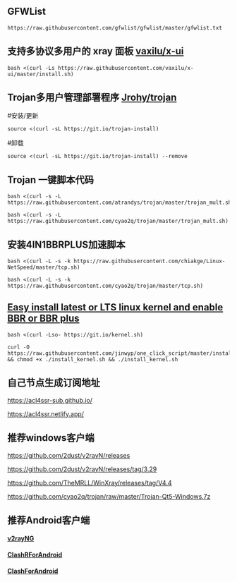 ## GFWList
```
https://raw.githubusercontent.com/gfwlist/gfwlist/master/gfwlist.txt
```

## 支持多协议多用户的 xray 面板 [vaxilu/x-ui](https://github.com/vaxilu/x-ui)
```
bash <(curl -Ls https://raw.githubusercontent.com/vaxilu/x-ui/master/install.sh)
```

## Trojan多用户管理部署程序 [Jrohy/trojan](https://github.com/Jrohy/trojan)
#安装/更新
```
source <(curl -sL https://git.io/trojan-install)
```

#卸载
```
source <(curl -sL https://git.io/trojan-install) --remove
```

## Trojan 一键脚本代码
```
bash <(curl -s -L https://raw.githubusercontent.com/atrandys/trojan/master/trojan_mult.sh)
```

```
bash <(curl -s -L https://raw.githubusercontent.com/cyao2q/trojan/master/trojan_mult.sh)
```
## 安装4IN1BBRPLUS加速脚本
```
bash <(curl -L -s -k https://raw.githubusercontent.com/chiakge/Linux-NetSpeed/master/tcp.sh)
```

```
bash <(curl -L -s -k https://raw.githubusercontent.com/cyao2q/trojan/master/tcp.sh)
```

## [Easy install latest or LTS linux kernel and enable BBR or BBR plus](https://github.com/jinwyp/one_click_script/blob/master/KERNEL_CN.md)
```
bash <(curl -Lso- https://git.io/kernel.sh)
```

```
curl -O https://raw.githubusercontent.com/jinwyp/one_click_script/master/install_kernel.sh && chmod +x ./install_kernel.sh && ./install_kernel.sh
```

## 自己节点生成订阅地址
https://acl4ssr-sub.github.io/

https://acl4ssr.netlify.app/

## 推荐windows客户端
https://github.com/2dust/v2rayN/releases

https://github.com/2dust/v2rayN/releases/tag/3.29

https://github.com/TheMRLL/WinXray/releases/tag/V4.4

https://github.com/cyao2q/trojan/raw/master/Trojan-Qt5-Windows.7z

## 推荐Android客户端
#### [v2rayNG](https://github.com/2dust/v2rayNG/releases/tag/1.5.16)

#### [ClashRForAndroid](https://github.com/naicfeng/ClashRForAndroid/releases)

#### [ClashForAndroid](https://github.com/Kr328/ClashForAndroid/releases)
